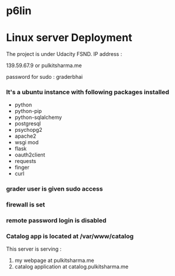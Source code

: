 # p6lin
# Linux server Deployment

The project is under Udacity FSND.
IP address :

139.59.67.9 or pulkitsharma.me

password for sudo : graderbhai

### It's a ubuntu instance with following packages installed
- python
- python-pip
- python-sqlalchemy
- postgresql
- psychopg2
- apache2
- wsgi mod
- flask
- oauth2client
- requests
- finger
- curl

### grader user is given sudo access
### firewall is set
### remote password login is disabled
### Catalog app is located at /var/www/catalog

This server is serving :
1. my webpage at pulkitsharma.me
2. catalog application at catalog.pulkitsharma.me



